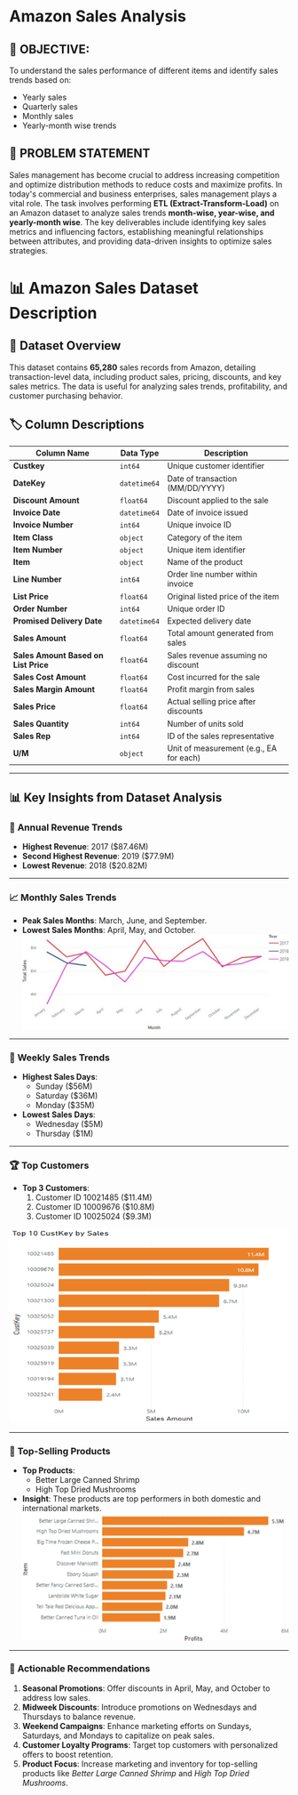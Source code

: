 # Amazon Sales Analysis

## 📌 OBJECTIVE:
To understand the sales performance of different items and identify sales trends based on:
- Yearly sales
- Quarterly sales
- Monthly sales
- Yearly-month wise trends

## 📝 PROBLEM STATEMENT  
Sales management has become crucial to address increasing competition and optimize distribution methods to reduce costs and maximize profits. In today's commercial and business enterprises, sales management plays a vital role. The task involves performing **ETL (Extract-Transform-Load)** on an Amazon dataset to analyze sales trends **month-wise, year-wise, and yearly-month wise**. The key deliverables include identifying key sales metrics and influencing factors, establishing meaningful relationships between attributes, and providing data-driven insights to optimize sales strategies.


# 📊 Amazon Sales Dataset Description

## 📂 Dataset Overview  
This dataset contains **65,280** sales records from Amazon, detailing transaction-level data, including product sales, pricing, discounts, and key sales metrics. The data is useful for analyzing sales trends, profitability, and customer purchasing behavior.

## 🏷️ Column Descriptions  

| Column Name                         | Data Type        | Description |
|--------------------------------------|-----------------|-------------|
| **Custkey**                          | `int64`         | Unique customer identifier |
| **DateKey**                          | `datetime64`        | Date of transaction (MM/DD/YYYY) |
| **Discount Amount**                  | `float64`       | Discount applied to the sale |
| **Invoice Date**                      | `datetime64`    | Date of invoice issued |
| **Invoice Number**                    | `int64`         | Unique invoice ID |
| **Item Class**                        | `object`        | Category of the item |
| **Item Number**                       | `object`        | Unique item identifier |
| **Item**                              | `object`        | Name of the product |
| **Line Number**                       | `int64`         | Order line number within invoice |
| **List Price**                        | `float64`       | Original listed price of the item |
| **Order Number**                      | `int64`         | Unique order ID |
| **Promised Delivery Date**            | `datetime64`        | Expected delivery date |
| **Sales Amount**                      | `float64`       | Total amount generated from sales |
| **Sales Amount Based on List Price**  | `float64`       | Sales revenue assuming no discount |
| **Sales Cost Amount**                 | `float64`       | Cost incurred for the sale |
| **Sales Margin Amount**               | `float64`       | Profit margin from sales |
| **Sales Price**                       | `float64`       | Actual selling price after discounts |
| **Sales Quantity**                    | `int64`         | Number of units sold |
| **Sales Rep**                         | `int64`         | ID of the sales representative |
| **U/M**                               | `object`        | Unit of measurement (e.g., EA for each) |





---

## 📊 Key Insights from Dataset Analysis

### 📅 **Annual Revenue Trends**
- **Highest Revenue**: 2017 ($87.46M)  
- **Second Highest Revenue**: 2019 ($77.9M)  
- **Lowest Revenue**: 2018 ($20.82M)  

---

### 📈 **Monthly Sales Trends**
- **Peak Sales Months**: March, June, and September.  
- **Lowest Sales Months**: April, May, and October.  
![Monthly Sales Analysis](https://github.com/Vikram7856/Amazon-Sales-Analysis/blob/main/Monthly%20Sales.jpg)


---

### 📆 **Weekly Sales Trends**
- **Highest Sales Days**:  
  - Sunday ($56M)  
  - Saturday ($36M)  
  - Monday ($35M)  
- **Lowest Sales Days**:  
  - Wednesday ($5M)  
  - Thursday ($1M)  


---

### 🏆 **Top Customers**
- **Top 3 Customers**:  
  1. Customer ID 10021485 ($11.4M)  
  2. Customer ID 10009676 ($10.8M)  
  3. Customer ID 10025024 ($9.3M)  

![Top Customers](https://github.com/Vikram7856/Amazon-Sales-Analysis/blob/main/Top%20Customers.png)

---

### 🛒 **Top-Selling Products**
- **Top Products**:  
  - Better Large Canned Shrimp  
  - High Top Dried Mushrooms  
- **Insight**: These products are top performers in both domestic and international markets.  
![Top Products](https://raw.githubusercontent.com/Vikram7856/Amazon-Sales-Analysis/main/Top%20Products.png)



---

### 🚀 **Actionable Recommendations**
1. **Seasonal Promotions**: Offer discounts in April, May, and October to address low sales.  
2. **Midweek Discounts**: Introduce promotions on Wednesdays and Thursdays to balance revenue.  
3. **Weekend Campaigns**: Enhance marketing efforts on Sundays, Saturdays, and Mondays to capitalize on peak sales.  
4. **Customer Loyalty Programs**: Target top customers with personalized offers to boost retention.  
5. **Product Focus**: Increase marketing and inventory for top-selling products like *Better Large Canned Shrimp* and *High Top Dried Mushrooms*.

